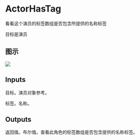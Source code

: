 # ActorHasTag

看看这个演员的标签数组是否包含所提供的名称标签

目标是演员

## 图示

![]($-20221218-17342059.png)

## Inputs

目标。演员对象参考。

标签。名称。 

## Outputs

返回值。布尔值。查看此角色的标签数组是否包含提供的名称标签。
